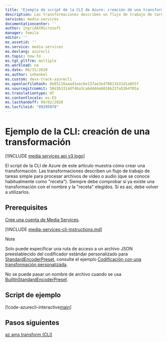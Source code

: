 ```yaml
---
title: 'Ejemplo de script de la CLI de Azure: creación de una transformación | Microsoft Docs'
description: Las transformaciones describen un flujo de trabajo de tareas simple para procesar archivos de vídeo o audio (que se conoce habitualmente como "receta"). El script de la CLI de Azure de este artículo muestra cómo crear una transformación.
services: media-services
documentationcenter: ''
author: IngridAtMicrosoft
manager: femila
editor: ''
ms.assetid: ''
ms.service: media-services
ms.devlang: azurecli
ms.topic: how-to
ms.tgt_pltfrm: multiple
ms.workload: na
ms.date: 08/31/2020
ms.author: inhenkel
ms.custom: devx-track-azurecli
ms.openlocfilehash: 0e85116aaad1eecbe137ae3e470811b31d1a855f
ms.sourcegitcommit: 58d3b3314df4ba3cabd4d4a6016b22fa5264f05a
ms.translationtype: HT
ms.contentlocale: es-ES
ms.lasthandoff: 09/02/2020
ms.locfileid: "89295978"
---
```

# <a name="cli-example-create-a-transform"></a>Ejemplo de la CLI: creación de una transformación

[!INCLUDE [media services api v3 logo](./includes/v3-hr.md)]

El script de la CLI de Azure de este artículo muestra cómo crear una transformación. Las transformaciones describen un flujo de trabajo de tareas simple para procesar archivos de vídeo o audio (que se conoce habitualmente como "receta"). Siempre debe comprobar si ya existe una transformación con el nombre y la "receta" elegidos. Si es así, debe volver a utilizarlos.

## <a name="prerequisites"></a>Prerequisites 

[Cree una cuenta de Media Services](./create-account-howto.md).

[!INCLUDE [media-services-cli-instructions.md](../../../includes/media-services-cli-instructions.md)]

> [!NOTE]
> Solo puede especificar una ruta de acceso a un archivo JSON preestablecido del codificador estándar personalizado para [StandardEncoderPreset](/rest/api/media/transforms/createorupdate#standardencoderpreset), consulte el ejemplo [Codificación con una transformación personalizada](custom-preset-cli-howto.md).
>
> No se puede pasar un nombre de archivo cuando se usa [BuiltInStandardEncoderPreset](/rest/api/media/transforms/createorupdate#builtinstandardencoderpreset).

## <a name="example-script"></a>Script de ejemplo

[!code-azurecli-interactive[main](../../../cli_scripts/media-services/create-transform/Create-Transform.sh "Create a transform")]

## <a name="next-steps"></a>Pasos siguientes

[az ams transform (CLI)](/cli/azure/ams/transform?view=azure-cli-latest)
